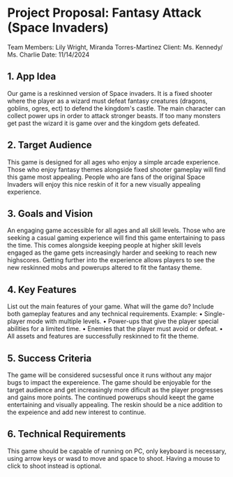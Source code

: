 # Project Proposal: Fantasy Attack (Space Invaders)

Team Members: Lily Wright, Miranda Torres-Martinez
Client: Ms. Kennedy/ Ms. Charlie
Date: 11/14/2024

## 1. App Idea

Our game is a reskinned version of Space invaders. It is a fixed shooter where the player as a wizard must defeat fantasy creatures (dragons, goblins, ogres, ect) to defend the kingdom's castle. The main character can collect power ups in order to attack stronger beasts. If too many monsters get past the wizard it is game over and the kingdom gets defeated.

## 2. Target Audience

This game is designed for all ages who enjoy a simple arcade experience. Those who enjoy fantasy themes alongside fixed shooter gameplay will find this game most appealing. People who are fans of the original Space Invaders will enjoy this nice reskin of it for a new visually appealing experience.

## 3. Goals and Vision

An engaging game accessible for all ages and all skill levels. Those who are seeking a casual gaming experience will find this game entertaining to pass the time. This comes alongside keeping people at higher skill levels engaged as the game gets increasingly harder and seeking to reach new highscores. Getting further into the experience allows players to see the new reskinned mobs and powerups altered to fit the fantasy theme.

## 4. Key Features

List out the main features of your game. What will the game do? Include both gameplay features and any technical requirements.
Example:
 • Single-player mode with multiple levels.
 • Power-ups that give the player special abilities for a limited time.
 • Enemies that the player must avoid or defeat.
 • All assets and features are successfully reskinned to fit the theme.

## 5. Success Criteria

The game will be considered sucsessful once it runs without any major bugs to impact the expereience. The game should be enjoyable for the target audience and get increasingly more dificult as the player progresses and gains more points. The continued powerups should keept the game entertaining and visually appealing. The reskin should be a nice addition to the expeience and add new interest to continue.

## 6. Technical Requirements

This game should be capable of running on PC, only keyboard is necessary, using arrow keys or wasd to move and space to shoot. Having a mouse to click to shoot instead is optional.
